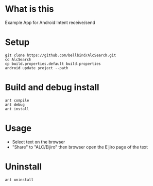 # What is this

Example App for Android Intent receive/send

# Setup

    git clone https://github.com/bellbind/AlcSearch.git
    cd AlcSearch
    cp build.properties.default build.properties
    android update project --path

# Build and debug install

    ant compile
    ant debug
    ant install

# Usage

- Select text on the browser
- "Share" to "ALC/Eijiro" then browser open the Eijiro page of the text

# Uninstall

    ant uninstall

